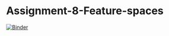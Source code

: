 # Assignment-8-Feature-spaces

[![Binder](https://mybinder.org/badge_logo.svg)](https://mybinder.org/v2/gh/MartinMoller/Assignment-8-Feature-spaces.git/master)
